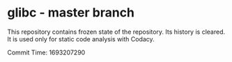 # glibc - master branch

This repository contains frozen state of the repository.
Its history is cleared. It is used only for static code
analysis with Codacy.

Commit Time: 1693207290